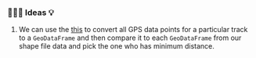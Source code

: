 ### 👨🏻‍💻 Ideas 💡

1. We can use the [this](https://stackoverflow.com/a/63725180/6390175) to convert all GPS data points for a particular track to a `GeoDataFrame` and then compare it to each `GeoDataFrame` from our shape file data and pick the one who has minimum distance.


